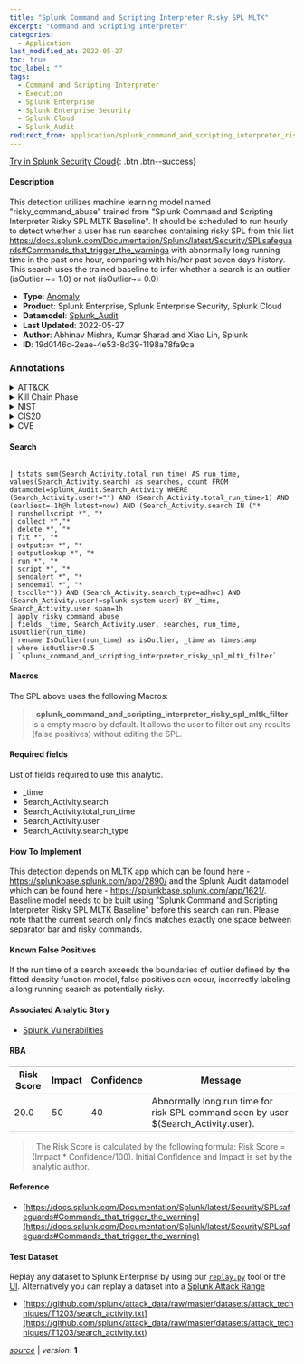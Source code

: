 ```yaml
---
title: "Splunk Command and Scripting Interpreter Risky SPL MLTK"
excerpt: "Command and Scripting Interpreter"
categories:
  - Application
last_modified_at: 2022-05-27
toc: true
toc_label: ""
tags:
  - Command and Scripting Interpreter
  - Execution
  - Splunk Enterprise
  - Splunk Enterprise Security
  - Splunk Cloud
  - Splunk_Audit
redirect_from: application/splunk_command_and_scripting_interpreter_risky_spl_mltk
---
```




[Try in Splunk Security Cloud](https://www.splunk.com/en_us/cyber-security.html){: .btn .btn--success}

#### Description

This detection utilizes machine learning model named &#34;risky_command_abuse&#34; trained from &#34;Splunk Command and Scripting Interpreter Risky SPL MLTK Baseline&#34;. It should be scheduled to run hourly to detect whether a user has run searches containing risky SPL from this list https://docs.splunk.com/Documentation/Splunk/latest/Security/SPLsafeguards#Commands_that_trigger_the_warninga with abnormally long running time in the past one hour, comparing with his/her past seven days history. This search uses the trained baseline to infer whether a search is an outlier (isOutlier ~= 1.0) or not (isOutlier~= 0.0)

- **Type**: [Anomaly](https://github.com/splunk/security_content/wiki/Detection-Analytic-Types)
- **Product**: Splunk Enterprise, Splunk Enterprise Security, Splunk Cloud
- **Datamodel**: [Splunk_Audit](https://docs.splunk.com/Documentation/CIM/latest/User/SplunkAudit)
- **Last Updated**: 2022-05-27
- **Author**: Abhinav Mishra, Kumar Sharad and Xiao Lin, Splunk
- **ID**: 19d0146c-2eae-4e53-8d39-1198a78fa9ca

### Annotations
<details>
  <summary>ATT&CK</summary>

<div markdown="1">

#### [ATT&CK](https://attack.mitre.org/)

| ID          | Technique   | Tactic         |
| ----------- | ----------- |--------------- |
| [T1059](https://attack.mitre.org/techniques/T1059/) | Command and Scripting Interpreter | Execution |

</div>
</details>


<details>
  <summary>Kill Chain Phase</summary>

<div markdown="1">

* Actions on Objectives


</div>
</details>


<details>
  <summary>NIST</summary>

<div markdown="1">

* DE.AE



</div>
</details>

<details>
  <summary>CIS20</summary>

<div markdown="1">

* CIS 3
* CIS 6



</div>
</details>

<details>
  <summary>CVE</summary>

<div markdown="1">


</div>
</details>


#### Search

```

| tstats sum(Search_Activity.total_run_time) AS run_time, values(Search_Activity.search) as searches, count FROM datamodel=Splunk_Audit.Search_Activity WHERE (Search_Activity.user!="") AND (Search_Activity.total_run_time>1) AND (earliest=-1h@h latest=now) AND (Search_Activity.search IN ("*
| runshellscript *", "*
| collect *","*
| delete *", "*
| fit *", "*
| outputcsv *", "*
| outputlookup *", "*
| run *", "*
| script *", "*
| sendalert *", "*
| sendemail *", "*
| tscolle*")) AND (Search_Activity.search_type=adhoc) AND (Search_Activity.user!=splunk-system-user) BY _time, Search_Activity.user span=1h 
| apply risky_command_abuse 
| fields _time, Search_Activity.user, searches, run_time, IsOutlier(run_time) 
| rename IsOutlier(run_time) as isOutlier, _time as timestamp 
| where isOutlier>0.5 
| `splunk_command_and_scripting_interpreter_risky_spl_mltk_filter`
```

#### Macros
The SPL above uses the following Macros:

> :information_source:
> **splunk_command_and_scripting_interpreter_risky_spl_mltk_filter** is a empty macro by default. It allows the user to filter out any results (false positives) without editing the SPL.



#### Required fields
List of fields required to use this analytic.
* _time
* Search_Activity.search
* Search_Activity.total_run_time
* Search_Activity.user
* Search_Activity.search_type



#### How To Implement
This detection depends on MLTK app which can be found here - https://splunkbase.splunk.com/app/2890/ and the Splunk Audit datamodel which can be found here - https://splunkbase.splunk.com/app/1621/. Baseline model needs to be built using &#34;Splunk Command and Scripting Interpreter Risky SPL MLTK Baseline&#34; before this search can run. Please note that the current search only finds matches exactly one space between separator bar and risky commands.
#### Known False Positives
If the run time of a search exceeds the boundaries of outlier defined by the fitted density function model, false positives can occur, incorrectly labeling a long running search as potentially risky.

#### Associated Analytic Story
* [Splunk Vulnerabilities](/stories/splunk_vulnerabilities)




#### RBA

| Risk Score  | Impact      | Confidence   | Message      |
| ----------- | ----------- |--------------|--------------|
| 20.0 | 50 | 40 | Abnormally long run time for risk SPL command seen by user $(Search_Activity.user). |


> :information_source:
> The Risk Score is calculated by the following formula: Risk Score = (Impact * Confidence/100). Initial Confidence and Impact is set by the analytic author.


#### Reference

* [https://docs.splunk.com/Documentation/Splunk/latest/Security/SPLsafeguards#Commands_that_trigger_the_warning](https://docs.splunk.com/Documentation/Splunk/latest/Security/SPLsafeguards#Commands_that_trigger_the_warning)



#### Test Dataset
Replay any dataset to Splunk Enterprise by using our [`replay.py`](https://github.com/splunk/attack_data#using-replaypy) tool or the [UI](https://github.com/splunk/attack_data#using-ui).
Alternatively you can replay a dataset into a [Splunk Attack Range](https://github.com/splunk/attack_range#replay-dumps-into-attack-range-splunk-server)

* [https://github.com/splunk/attack_data/raw/master/datasets/attack_techniques/T1203/search_activity.txt](https://github.com/splunk/attack_data/raw/master/datasets/attack_techniques/T1203/search_activity.txt)



[*source*](https://github.com/splunk/security_content/tree/develop/detections/application/splunk_command_and_scripting_interpreter_risky_spl_mltk.yml) \| *version*: **1**